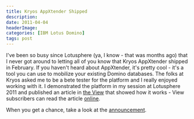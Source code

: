 ```yaml
---
title: Kryos AppXtender Shipped
description: 
date: 2011-04-04
headerImage: 
categories: [IBM Lotus Domino]
tags: post
---
```


I've been so busy since Lotusphere (ya, I know - that was months ago) that I never got around to letting all of you know that Kryos AppXtender shipped in February. If you haven't heard about AppXtender, it's pretty cool - it's a tool you can use to mobilize your existing Domino databases. The folks at Kryos asked me to be a bete tester for the platform and I really enjoyed working with it. I demonstrated the platform in my session at Lotusphere 2011 and published an article in [the View](https://www.eview.com) that showed how it works - View subscribers can read the article [online](https://www.eview.com/eview/VOLR6.nsf/CurrentIssue/468658DD51A8C299852578170058DF66?OpenDocument).

When you get a chance, take a look at the [announcement](https://bit.ly/hR1hDR).